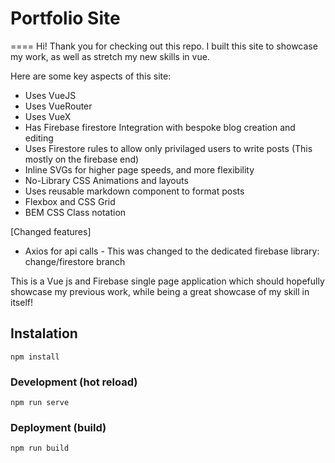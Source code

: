 # Portfolio Site
====
Hi! Thank you for checking out this repo.
I built this site to showcase my work, as well as stretch my new skills in vue.

Here are some key aspects of this site:
* Uses VueJS
* Uses VueRouter
* Uses VueX
* Has Firebase firestore Integration with bespoke blog creation and editing
* Uses Firestore rules to allow only privilaged users to write posts (This mostly on the firebase end)
* Inline SVGs for higher page speeds, and more flexibility
* No-Library CSS Animations and layouts
* Uses reusable markdown component to format posts
* Flexbox and CSS Grid
* BEM CSS Class notation

[Changed features]
* Axios for api calls - This was changed to the dedicated firebase library: change/firestore branch

This is a Vue js and Firebase single page application which should hopefully showcase my previous work, while being a great showcase of my skill in itself!

## Instalation
`npm install`

### Development (hot reload)
`npm run serve`

### Deployment (build)
`npm run build`